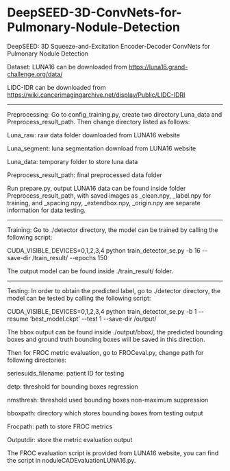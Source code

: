 # DeepSEED-3D-ConvNets-for-Pulmonary-Nodule-Detection
DeepSEED: 3D Squeeze-and-Excitation Encoder-Decoder ConvNets for Pulmonary Nodule Detection


Dataset:
LUNA16 can be downloaded from https://luna16.grand-challenge.org/data/

LIDC-IDR can be downloaded from https://wiki.cancerimagingarchive.net/display/Public/LIDC-IDRI




-------------------------------------------------------------
Preprocessing:
Go to config_training.py, create two directory Luna_data and Preprocess_result_path. Then change directory listed as follows:

Luna_raw: raw data folder downloaded from LUNA16 website

Luna_segment: luna segmentation download from LUNA16 website

Luna_data: temporary folder to store luna data

Preprocess_result_path: final preprocessed data folder

Run prepare.py, output LUNA16 data can be found inside folder Preprocess_result_path, with saved images as _clean.npy, _label.npy for training, and _spacing.npy, _extendbox.npy, _origin.npy are separate information for data testing.



-------------------------------------------------------------
Training:
Go to ./detector directory, the model can be trained by calling the following script:

CUDA_VISIBLE_DEVICES=0,1,2,3,4 python train_detector_se.py -b 16 --save-dir /train_result/ --epochs 150

The output model can be found inside ./train_result/ folder.



-------------------------------------------------------------
Testing:
In order to obtain the predicted label, go to ./detector directory, the model can be tested by calling the following script:

CUDA_VISIBLE_DEVICES=0,1,2,3,4 python train_detector_se.py -b 1 --resume ‘best_model.ckpt’ --test 1 --save-dir /output/

The bbox output can be found inside ./output/bbox/, the predicted bounding boxes and ground truth bounding boxes will be saved in this direction.

Then for FROC metric evaluation, go to FROCeval.py, change path for following directories:

seriesuids_filename: patient ID for testing

detp: threshold for bounding boxes regression

nmsthresh: threshold used bounding boxes non-maximum suppression

bboxpath: directory which stores bounding boxes from testing output

Frocpath: path to store FROC metrics

Outputdir: store the metric evaluation output

The FROC evaluation script is provided from LUNA16 website, you can find the script in noduleCADEvaluationLUNA16.py. 
